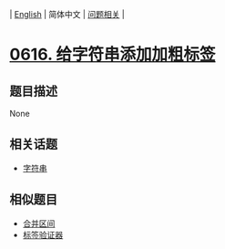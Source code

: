 
| [English](README_EN.md) | 简体中文 | [问题相关](QUESTION.md) |
# [0616. 给字符串添加加粗标签](https://leetcode-cn.com/problems/add-bold-tag-in-string/)
## 题目描述
None
## 相关话题
- [字符串](https://leetcode-cn.com/tag/string)
## 相似题目
- [合并区间](../0056/README.md)
- [标签验证器](../0591/README.md)
